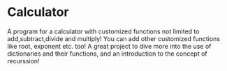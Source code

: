 # Calculator
A program for a calculator with customized functions not limited to add,subtract,divide and multiply! You can add other customized functions like root, exponent etc. too!
A great project to dive more into the use of dictionaries and their functions, and an introduction to the concept of recurssion!
